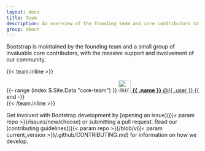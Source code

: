 ```yaml
---
layout: docs
title: Team
description: An overview of the founding team and core contributors to Bootstrap.
group: about
---
```


Bootstrap is maintained by the founding team and a small group of invaluable core contributors, with the massive support and involvement of our community.

{{< team.inline >}}
<div class="list-group mb-3">
  {{- range (index $.Site.Data "core-team") }}
    <a class="list-group-item list-group-item-action d-flex align-items-center" href="https://github.com/{{ .user }}">
      <img src="https://github.com/{{ .user }}.png" alt="@{{ .user }}" width="32" height="32" class="rounded me-2" loading="lazy">
      <span>
        <strong>{{ .name }}</strong> @{{ .user }}
      </span>
    </a>
  {{ end -}}
</div>
{{< /team.inline >}}

Get involved with Bootstrap development by [opening an issue]({{< param repo >}}/issues/new/choose) or submitting a pull request. Read our [contributing guidelines]({{< param repo >}}/blob/v{{< param current_version >}}/.github/CONTRIBUTING.md) for information on how we develop.
